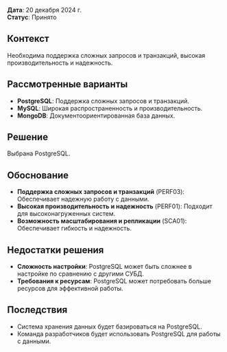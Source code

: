 
**Дата**: 20 декабря 2024 г.  
**Статус**: Принято  

## Контекст
Необходима поддержка сложных запросов и транзакций, высокая производительность и надежность.

## Рассмотренные варианты
- **PostgreSQL**: Поддержка сложных запросов и транзакций.
- **MySQL**: Широкая распространенность и производительность.
- **MongoDB**: Документоориентированная база данных.

## Решение
Выбрана PostgreSQL.

## Обоснование
- **Поддержка сложных запросов и транзакций** (PERF03): Обеспечивает надежную работу с данными.
- **Высокая производительность и надежность** (PERF01): Подходит для высоконагруженных систем.
- **Возможность масштабирования и репликации** (SCA01): Обеспечивает гибкость и надежность.

## Недостатки решения
- **Сложность настройки**: PostgreSQL может быть сложнее в настройке по сравнению с другими СУБД.
- **Требования к ресурсам**: PostgreSQL может потребовать больше ресурсов для эффективной работы.

## Последствия
- Система хранения данных будет базироваться на PostgreSQL.
- Команда разработчиков будет использовать PostgreSQL для работы с данными.
